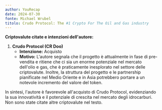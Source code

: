 ```yaml
---
author: YouRecap
date: 2024-07-30
fonte: Michael Wrubel
titolo: Crudo Protocol: The #1 Crypto For The Oil and Gas industry
---
```


**Criptovalute citate e intenzioni dell'autore:**

1. **Crudo Protocol (CR Doo)**
   - **Intenzione:** Acquisto
   - **Motivo:** L'autore segnala che il progetto è attualmente in fase di pre-vendita e ritiene che ci sia un enorme potenziale nel mercato dell'olio e gas, che è praticamente inesplorato nel settore delle criptovalute. Inoltre, la struttura del progetto e le partnership pianificate nel Medio Oriente e in Asia potrebbero portare a un notevole incremento del valore del token.

In sintesi, l'autore è favorevole all'acquisto di Crudo Protocol, evidenziando la sua innovatività e il potenziale di crescita nel mercato degli idrocarburi. Non sono state citate altre criptovalute nel testo.
